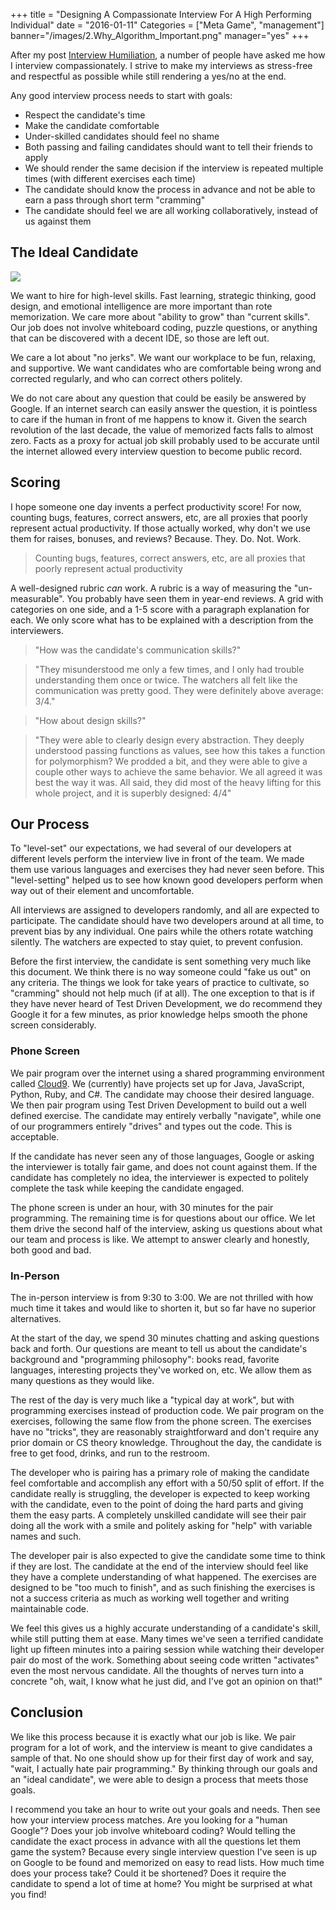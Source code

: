 +++
title = "Designing A Compassionate Interview For A High Performing Individual"
date = "2016-01-11"
Categories = ["Meta Game", "management"]
banner="/images/2.Why_Algorithm_Important.png"
manager="yes"
+++

After my post [Interview Humiliation](/on-defeat/), a number of
people have asked me how I interview compassionately. I strive to make my interviews as
stress-free and respectful as possible while still rendering a yes/no at the end.

Any good interview process needs to start with goals:

  * Respect the candidate's time
  * Make the candidate comfortable
  * Under-skilled candidates should feel no shame
  * Both passing and failing candidates should want to tell their friends to
    apply
  * We should render the same decision if the interview is repeated multiple
    times (with different exercises each time)
  * The candidate should know the process in advance and not be able to earn a
    pass through short term "cramming"
  * The candidate should feel we are all working collaboratively, instead of us
    against them

## The Ideal Candidate

<img src="/images/whiteboards2.jpg"></img>

We want to hire for high-level skills. Fast learning, strategic thinking, good
design, and emotional intelligence are more important than rote memorization. We
care more about "ability to grow" than "current skills". Our job does not
involve whiteboard coding, puzzle questions, or anything that can be discovered
with a decent IDE, so those are left out.

We care a lot about "no jerks". We want our workplace to be fun, relaxing, and
supportive. We want candidates who are comfortable being wrong and corrected
regularly, and who can correct others politely.

We do not care about any question that could be easily be answered by Google. If
an internet search can easily answer the question, it is pointless to care if
the human in front of me happens to know it. Given the search revolution of the
last decade, the value of memorized facts falls to almost zero. Facts as a proxy
for actual job skill probably used to be accurate until the internet allowed
every interview question to become public record.

## Scoring

I hope someone one day invents a perfect productivity score! For now, counting
bugs, features, correct answers, etc, are all proxies that poorly represent
actual productivity. If those actually worked, why don't we use them for raises,
bonuses, and reviews? Because. They. Do. Not. Work.

> Counting bugs, features, correct answers, etc, are all proxies that poorly
> represent actual productivity

A well-designed rubric _can_ work. A rubric is a way of measuring the
"un-measurable". You probably have seen them in year-end reviews. A grid with
categories on one side, and a 1-5 score with a paragraph explanation for each.
We only score what has to be explained with a description from the interviewers.

> "How was the candidate's communication skills?"

> "They misunderstood me only a few times, and I only had trouble understanding
> them once or twice. The watchers all felt like the communication was pretty
> good. They were definitely above average: 3/4."

> "How about design skills?"

> "They were able to clearly design every abstraction. They deeply understood
> passing functions as values, see how this takes a function for polymorphism?
> We prodded a bit, and they were able to give a couple other ways to achieve
> the same behavior. We all agreed it was best the way it was. All said, they
> did most of the heavy lifting for this whole project, and it is superbly
> designed: 4/4"

## Our Process

To "level-set" our expectations, we had several of our developers at different
levels perform the interview live in front of the team. We made them use various
languages and exercises they had never seen before. This "level-setting" helped
us to see how known good developers perform when way out of their element and
uncomfortable.

All interviews are assigned to developers randomly, and all are expected to
participate. The candidate should have two developers around at all time, to
prevent bias by any individual. One pairs while the others rotate watching
silently. The watchers are expected to stay quiet, to prevent confusion.

Before the first interview, the candidate is sent something very much like this
document. We think there is no way someone could "fake us out" on any criteria.
The things we look for take years of practice to cultivate, so "cramming" should
not help much (if at all). The one exception to that is if they have never heard
of Test Driven Development, we do recommend they Google it for a few minutes, as
prior knowledge helps smooth the phone screen considerably.

### Phone Screen

We pair program over the internet using a shared programming environment called
[Cloud9](c9.io). We (currently) have projects set up for Java, JavaScript,
Python, Ruby, and C#. The candidate may choose their desired language. We then
pair program using Test Driven Development to build out a well defined exercise.
The candidate may entirely verbally "navigate", while one of our programmers
entirely "drives" and types out the code. This is acceptable.

If the candidate has never seen any of those languages, Google or asking the
interviewer is totally fair game, and does not count against them. If the
candidate has completely no idea, the interviewer is expected to politely
complete the task while keeping the candidate engaged.

The phone screen is under an hour, with 30 minutes for the pair programming.
The remaining time is for questions about our office. We let them drive the
second half of the interview, asking us questions about what our team and
process is like. We attempt to answer clearly and honestly, both good and bad.

### In-Person

The in-person interview is from 9:30 to 3:00. We are not thrilled with how much
time it takes and would like to shorten it, but so far have no superior
alternatives.

At the start of the day, we spend 30 minutes chatting and asking questions back
and forth. Our questions are meant to tell us about the candidate's background
and "programming philosophy": books read, favorite languages, interesting
projects they've worked on, etc. We allow them as many questions as they would
like.

The rest of the day is very much like a "typical day at work", but with
programming exercises instead of production code. We pair program on the
exercises, following the same flow from the phone screen. The exercises have no
"tricks", they are reasonably straightforward and don't require any prior domain
or CS theory knowledge. Throughout the day, the candidate is free to get food,
drinks, and run to the restroom.

The developer who is pairing has a primary role of making the candidate feel
comfortable and accomplish any effort with a 50/50 split of effort. If the
candidate really is struggling, the developer is expected to keep working with
the candidate, even to the point of doing the hard parts and giving them the
easy parts. A completely unskilled candidate will see their pair doing all the
work with a smile and politely asking for "help" with variable names and such.

The developer pair is also expected to give the candidate some time to think
if they are lost. The candidate at the end of the interview should feel like
they have a complete understanding of what happened. The exercises are
designed to be "too much to finish", and as such finishing the exercises is
not a success criteria as much as working well together and writing
maintainable code.

We feel this gives us a highly accurate understanding of a candidate's skill,
while still putting them at ease. Many times we've seen a terrified candidate
light up fifteen minutes into a pairing session while watching their developer
pair do most of the work. Something about seeing code written "activates" even
the most nervous candidate. All the thoughts of nerves turn into a concrete
"oh, wait, I know what he just did, and I've got an opinion on that!"

## Conclusion

We like this process because it is exactly what our job is like. We pair program
for a lot of work, and the interview is meant to give candidates a sample of
that. No one should show up for their first day of work and say, "wait, I
actually hate pair programming." By thinking through our goals and an "ideal
candidate", we were able to design a process that meets those goals.

I recommend you take an hour to write out your goals and needs. Then see how
your interview process matches. Are you looking for a "human Google"? Does your
job involve whiteboard coding? Would telling the candidate the exact process in
advance with all the questions let them game the system? Because every single
interview question I've seen is up on Google to be found and memorized on easy
to read lists. How much time does your process take? Could it be shortened? Does
it require the candidate to spend a lot of time at home? You might be surprised
at what you find!

